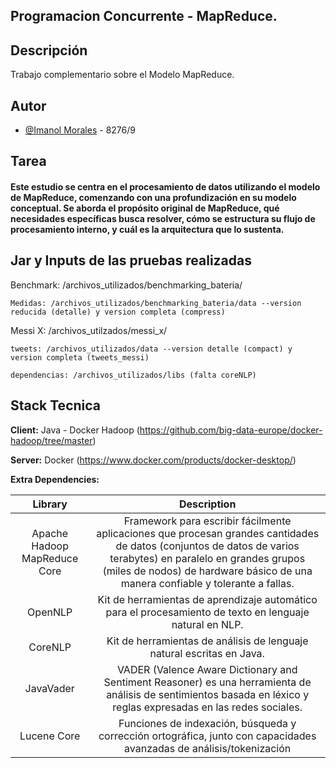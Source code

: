 ## Programacion Concurrente - MapReduce.

## Descripción

Trabajo complementario sobre el Modelo MapReduce.

## Autor

- [@Imanol Morales](https://www.github.com/imrod22) - 8276/9

## Tarea

#### Este estudio se centra en el procesamiento de datos utilizando el modelo de MapReduce, comenzando con una profundización en su modelo conceptual. Se aborda el propósito original de MapReduce, qué necesidades específicas busca resolver, cómo se estructura su flujo de procesamiento interno, y cuál es la arquitectura que lo sustenta.


## Jar y Inputs de las pruebas realizadas

Benchmark: /archivos_utilizados/benchmarking_bateria/

    Medidas: /archivos_utilizados/benchmarking_bateria/data --version reducida (detalle) y version completa (compress)

Messi X: /archivos_utilzados/messi_x/

    tweets: /archivos_utilizados/data --version detalle (compact) y version completa (tweets_messi)

    dependencias: /archivos_utilizados/libs (falta coreNLP)

## Stack Tecnica

**Client:** Java - Docker Hadoop (https://github.com/big-data-europe/docker-hadoop/tree/master)

**Server:** Docker (https://www.docker.com/products/docker-desktop/)

**Extra Dependencies:**

|           Library           |                                                                                                                     Description                                                                                                                     |
| :--------------------------: | :-------------------------------------------------------------------------------------------------------------------------------------------------------------------------------------------------------------------------------------------------: |
| Apache Hadoop MapReduce Core | Framework para escribir fácilmente aplicaciones que procesan grandes cantidades de datos (conjuntos de datos de varios terabytes) en paralelo en grandes grupos (miles de nodos) de hardware básico de una manera confiable y tolerante a fallas. |
|           OpenNLP           |                                                                      Kit de herramientas de aprendizaje automático para el procesamiento de texto en lenguaje natural en NLP.                                                                      |
|           CoreNLP           |                                                                                       Kit de herramientas de análisis de lenguaje natural escritas en Java.                                                                                       |
|          JavaVader          |                                        VADER (Valence Aware Dictionary and Sentiment Reasoner) es una herramienta de análisis de sentimientos basada en léxico y reglas expresadas en las redes sociales.                                        |
|         Lucene Core         |                                                             Funciones de indexación, búsqueda y corrección ortográfica, junto con capacidades avanzadas de análisis/tokenización                                                             |
